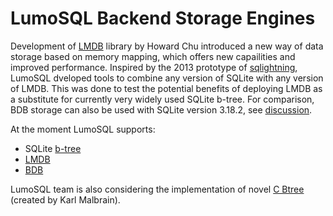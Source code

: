 <!-- SPDX-License-Identifier: CC-BY-SA-4.0 -->
<!-- SPDX-FileCopyrightText: 2020 The LumoSQL Authors -->
<!-- SPDX-ArtifactOfProjectName: LumoSQL -->
<!-- SPDX-FileType: Documentation -->
<!-- SPDX-FileComment: Original by Dan Shearer, 2019 -->


# LumoSQL Backend Storage Engines

Development of [LMDB](https://github.com/LMDB/lmdb) library by Howard Chu introduced a new way of data storage based on memory mapping, which offers new capailities and improved performance. Inspired by the 2013 prototype of [sqlightning](https://github.com/LMDB/sqlightning), LumoSQL dveloped tools to combine any version of SQLite with any version of LMDB. This was done to test the potential benefits of deploying LMDB as a substitute for currently very widely used SQLite b-tree. For comparison, BDB storage can also be used with SQLite version 3.18.2, see [discussion](./lumo-sqlite-bdb-backend.md).

At the moment LumoSQL supports:

- SQLite [b-tree](https://sqlite.org/src4/doc/trunk/www/bt.wiki)
- [LMDB](http://www.lmdb.tech/doc/)
- [BDB](https://docs.oracle.com/database/bdb181/html/gsg/C/BerkeleyDB-Core-C-GSG.pdf#%5B%7B%22num%22%3A44%2C%22gen%22%3A0%7D%2C%7B%22name%22%3A%22XYZ%22%7D%2C86.4%2C691.2%2Cnull%5D)


LumoSQL team is also considering the implementation of novel [C Btree](./lumo-malbrain-backend.md) (created by Karl Malbrain).


